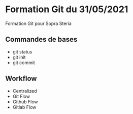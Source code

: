 # Formation Git du 31/05/2021

Formation Git pour Sopra Steria

## Commandes de bases

* git status
* git init
* git commit

## Workflow

* Centralized
* Git Flow
* Github Flow
* Gitlab Flow
